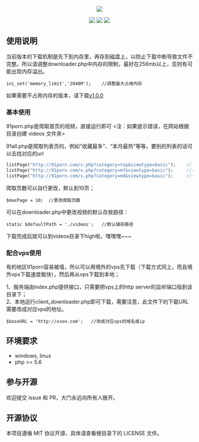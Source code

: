 <p align="center">
    <a href="https://github.com/zzjzz9266a/91porn_php"><img src="https://github.com/zzjzz9266a/91porn_php/blob/master/logo.jpg"></a>
</p>

<p align="center">
    <a href="https://github.com/zzjzz9266a/91porn_php"><img src="https://img.shields.io/badge/platform-all-lightgrey.svg"></a>
    <a href="https://github.com/zzjzz9266a/91porn_php"><img src="https://img.shields.io/apm/l/vim-mode.svg"></a>
    <a href="https://github.com/zzjzz9266a/91porn_php"><img src="https://img.shields.io/badge/language-php>=%205.6-orange.svg"></a>
</p>
  
## 使用说明
当前版本的下载机制是先下到内存里，再存到磁盘上，以防止下载中断导致文件不完整。所以请调整downloader.php中内存的限制，最好在256mb以上，否则有可能出现内存溢出。  
````
ini_set('memory_limit','2048M');	//调整最大占用内存
````

如果需要不占用内存的版本，请下载<a href="https://github.com/zzjzz9266a/91porn_php/releases/tag/v1.0.0">v1.0.0</a>

### 基本使用
91porn.php是爬取首页的视频，直接运行即可 <注：如果提示错误，在网站根据目录创建 videos 文件夹>

91all.php是爬取列表页的，例如“收藏最多”、“本月最热”等等，要别的列表的话可以去找对应的url
```` php
listPage("http://91porn.com/v.php?category=top&viewtype=basic");	//本月最热
listPage("http://91porn.com/v.php?category=mf&viewtype=basic");		//收藏最多
listPage("http://91porn.com/v.php?category=md&viewtype=basic");		//本月讨论
````
爬取页数可以自行更改，默认到10页；
````
$maxPage = 10;	//更改爬取页数
````
可以在downloader.php中更改视频的默认存放路径：
````
static $defaultPath = './videos';	//默认储存路径
````

下载完成后就可以到videos目录下high啦，嘿嘿嘿~~~

### 配合vps使用
有的地区91porn容易被墙，所以可以用境外的vps先下载（下载方式同上，而且境外vps下载速度极快），然后再从vps下载到本地；

1、服务端由index.php提供接口，只需要把vps上的http server的监听端口指到该目录下；  
2、本地运行client_downloader.php即可下载，需要注意，此文件下的下载URL需要改成对应vps的地址。
````
$baseURL = 'http://xxoo.com';	//改成对应vps的域名或ip
````

## 环境要求

* windows, linux
* php >= 5.6

## 参与开源

欢迎提交 issue 和 PR，大门永远向所有人敞开。

## 开源协议

本项目遵循 MIT 协议开源，具体请查看根目录下的 LICENSE 文件。
